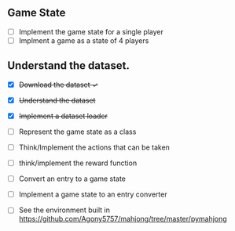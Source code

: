 ## Game State

- [ ] Implement the game state for a single player
- [ ] Implment a game as a state of 4 players

## Understand the dataset.

- [x] ~~Download the dataset ✓~~
- [x] ~~Understand the dataset~~
- [x] ~~Implement a dataset loader~~
- [ ] Represent the game state as a class
- [ ] Think/Implement the actions that can be taken
- [ ] think/implement the reward function
- [ ] Convert an entry to a game state

- [ ] Implement a game state to an entry converter

- [ ] See the environment built in https://github.com/Agony5757/mahjong/tree/master/pymahjong
